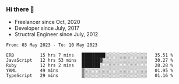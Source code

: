 ### Hi there 👋

- Freelancer since Oct, 2020
- Developer since July, 2017
- Structral Engineer since July, 2012

<!--START_SECTION:waka-->

```text
From: 03 May 2023 - To: 10 May 2023

ERB          15 hrs 7 mins   █████████░░░░░░░░░░░░░░░░   35.51 %
JavaScript   12 hrs 53 mins  ███████▓░░░░░░░░░░░░░░░░░   30.27 %
Ruby         12 hrs 2 mins   ███████░░░░░░░░░░░░░░░░░░   28.28 %
YAML         49 mins         ▒░░░░░░░░░░░░░░░░░░░░░░░░   01.95 %
TypeScript   29 mins         ▒░░░░░░░░░░░░░░░░░░░░░░░░   01.16 %
```

<!--END_SECTION:waka-->
